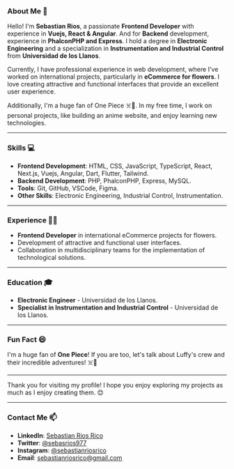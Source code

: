 ### **About Me** 🚀

Hello! I'm **Sebastian Rios**, a passionate **Frontend Developer** with experience in **Vuejs, React & Angular**. And for **Backend** development, experience in **PhalconPHP and Express**. I hold a degree in **Electronic Engineering** and a specialization in **Instrumentation and Industrial Control** from **Universidad de los Llanos**.

Currently, I have professional experience in web development, where I've worked on international projects, particularly in **eCommerce for flowers**. I love creating attractive and functional interfaces that provide an excellent user experience.

Additionally, I'm a huge fan of One Piece ☠️👒. In my free time, I work on personal projects, like building an anime website, and enjoy learning new technologies.

---

### **Skills** 💻

- **Frontend Development**: HTML, CSS, JavaScript, TypeScript, React, Next.js, Vuejs, Angular, Dart, Flutter, Tailwind.
- **Backend Development**: PHP, PhalconPHP, Express, MySQL.
- **Tools**: Git, GitHub, VSCode, Figma.
- **Other Skills**: Electronic Engineering, Industrial Control, Instrumentation.

---

### **Experience** 👨‍💻

- **Frontend Developer** in international eCommerce projects for flowers.
- Development of attractive and functional user interfaces.
- Collaboration in multidisciplinary teams for the implementation of technological solutions.

---

### **Education** 🎓

- **Electronic Engineer** - Universidad de los Llanos.
- **Specialist in Instrumentation and Industrial Control** - Universidad de los Llanos.

---

### **Fun Fact** 😄

I'm a huge fan of **One Piece**! If you are too, let's talk about Luffy's crew and their incredible adventures! ☠️👒

---

Thank you for visiting my profile! I hope you enjoy exploring my projects as much as I enjoy creating them. 😊

---

### **Contact Me** 📫

- **LinkedIn**: [Sebastian Rios Rico](https://www.linkedin.com/in/sebastianriosrico/)
- **Twitter**: [@sebasrios977](https://www.x.com/sebasrios977)
- **Instagram**: [@sebastianriosrico](https://www.instagram.com/sebastianriosrico)
- **Email**: [sebastianriosrico@gmail.com](mailto:sebastianriosrico@gmail.com)
